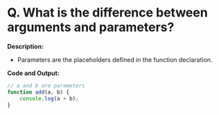 # Q. What is the difference between arguments and parameters?

**Description:**
- Parameters are the placeholders defined in the function declaration.

**Code and Output:**

```javascript
// a and b are parameters
function add(a, b) {
    console.log(a + b);
}